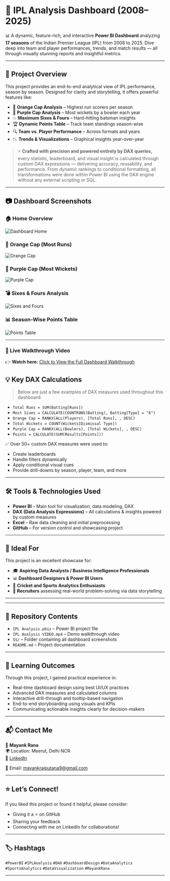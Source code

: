 # 🏏 IPL Analysis Dashboard (2008–2025)

📊 A dynamic, feature-rich, and interactive **Power BI Dashboard** analyzing **17 seasons** of the Indian Premier League (IPL) from 2008 to 2025. Dive deep into team and player performances, trends, and match results — all through visually stunning reports and insightful metrics.

---

## 📌 Project Overview

This project provides an end-to-end analytical view of IPL performance, season by season. Designed for clarity and storytelling, it offers powerful features like:

- 🧢 **Orange Cap Analysis** – Highest run scorers per season
- 🎯 **Purple Cap Analysis** – Most wickets by a bowler each year
- 💥 **Maximum Sixes & Fours** – Hard-hitting batsman insights
- 🏆 **Dynamic Points Table** – Track team standings season-wise
- 🔍 **Team vs. Player Performance** – Across formats and years
- 📉 **Trends & Visualizations** – Graphical insights year-over-year

> ⚡ **Crafted with precision and powered entirely by DAX queries,** every statistic, leaderboard, and visual insight is calculated through custom DAX expressions — delivering accuracy, reusability, and performance. From dynamic rankings to conditional formatting, all transformations were done within Power BI using the DAX engine without any external scripting or SQL.  


---

## 📷 Dashboard Screenshots

### 🏠 Home Overview
![Dashboard Home](SS/Dashboard.png)

### 🧢 Orange Cap (Most Runs)
![Orange Cap](SS/orangecap.png)

### 🎯 Purple Cap (Most Wickets)
![Purple Cap](SS/purplecap.png)

### 💣 Sixes & Fours Analysis
![Sixes and Fours](SS/4&6.png)

### 📊 Season-Wise Points Table
![Points Table](SS/ptable.png)

---
### 🔴 Live Walkthrough Video  
👉 **Watch here:** [Click to View the Full Dashboard Walkthrough](https://drive.google.com/file/d/1Jtu-G1f2OmqiKClmwXj8fcQSqyLCZM_6/view?usp=drive_link)


## 💡 Key DAX Calculations

> Below are just a few examples of DAX measures used throughout this dashboard:

- `Total Runs = SUM(Batting[Runs])`
- `Most Sixes = CALCULATE(COUNTROWS(Batting), Batting[Type] = "6")`
- `Orange Cap = RANKX(ALL(Players), [Total Runs], , DESC)`
- `Total Wickets = COUNT(Wickets[Dismissal Type])`
- `Purple Cap = RANKX(ALL(Bowlers), [Total Wickets], , DESC)`
- `Points = CALCULATE(SUM(Results[Points]))`

✅ Over 50+ custom DAX measures were used to:
- Create leaderboards
- Handle filters dynamically
- Apply conditional visual cues
- Provide drill-downs by season, player, team, and more

---

## 🛠 Tools & Technologies Used

- **Power BI** – Main tool for visualization, data modeling, DAX
- **DAX (Data Analysis Expressions)** – All calculations & insights powered by custom measures
- **Excel** – Raw data cleaning and initial preprocessing
- **GitHub** – For version control and showcasing project

---

## 🎯 Ideal For

This project is an excellent showcase for:

- 🎓 **Aspiring Data Analysts / Business Intelligence Professionals**
- 📊 **Dashboard Designers & Power BI Users**
- 🏏 **Cricket and Sports Analytics Enthusiasts**
- 💼 **Recruiters** assessing real-world problem-solving via data storytelling

---



---

## 📁 Repository Contents

- `IPL Analysis.pbix` – Power BI project file  
- `IPL Analysis VIDEO.mp4` – Demo walkthrough video  
- `SS/` – Folder containing all dashboard screenshots  
- `README.md` – Project documentation

---

## 🧠 Learning Outcomes

Through this project, I gained practical experience in:

- Real-time dashboard design using best UI/UX practices  
- Advanced DAX measures and calculated columns  
- Interactive drill-through and tooltip-based navigation  
- End-to-end storyboarding using visuals and KPIs  
- Communicating actionable insights clearly for decision-makers

---

## 📬 Contact Me

👤 **Mayank Rana**  
  🌍 Location: Meerut, Delhi NCR  
🔗 [LinkedIn](https://www.linkedin.com/in/mayank-rana9368/)

📧 Email: [mayankrajputana9@gmail.com](mailto:mayankrajputana9@gmail.com)

---

## ⭐ Let’s Connect!

If you liked this project or found it helpful, please consider:

- Giving it a ⭐️ on GitHub  
- Sharing your feedback  
- Connecting with me on LinkedIn for collaborations!

---

## 🏷 Hashtags

`#PowerBI` `#IPLAnalysis` `#DAX` `#DashboardDesign` `#DataAnalytics` `#SportsAnalytics` `#DataVisualization` `#MayankRana`

---

